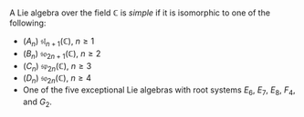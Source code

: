 A Lie algebra over the field $\mathbb{C}$ is *simple* if it is isomorphic to one of the following:

- ($A_n$) $\mathfrak{sl}_{n+1}(\mathbb{C})$, $n \geq 1$
- ($B_n$) $\mathfrak{so}_{2n+1}(\mathbb{C})$, $n \geq 2$
- ($C_n$) $\mathfrak{sp}_{2n}(\mathbb{C})$, $n \geq 3$
- ($D_n$) $\mathfrak{so}_{2n}(\mathbb{C})$, $n \geq 4$
- One of the five exceptional Lie algebras with root systems $E_6$, $E_7$, $E_8$, $F_4$, and $G_2$.
